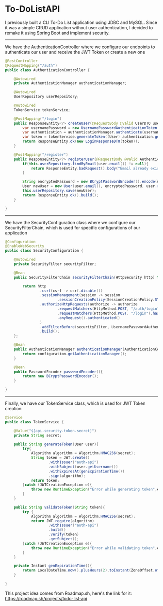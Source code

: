 # To-DoListAPI

I previously built a CLI To-Do List application using JDBC and MySQL. Since it was a simple CRUD application without user authentication, I decided to remake it using Spring Boot and implement security.

---
We have the AuthenticationController where we configure our endpoints to authenticate our user and receive the JWT Token or create a new one


```java
@RestController
@RequestMapping("/auth")
public class AuthenticationController {

    @Autowired
    private AuthenticationManager authenticationManager;

    @Autowired
    UserRepository userRepository;

    @Autowired
    TokenService tokenService;

    @PostMapping("/login")
    public ResponseEntity<?> createUser(@RequestBody @Valid UserDTO user){
        var usernamePassword = new UsernamePasswordAuthenticationToken(user.email(), user.passwordd());
        var authentication = authenticationManager.authenticate(usernamePassword);
        var token = tokenService.generateToken((User) authentication.getPrincipal());
        return ResponseEntity.ok(new LoginResponseDTO(token));
    }

    @PostMapping("/register")
    public ResponseEntity<?> registerUser(@RequestBody @Valid AuthenticationDTO user){
        if(this.userRepository.findByEmail(user.email()) != null){
            return ResponseEntity.badRequest().body("Email already exists");
        }

        String encryptedPassword = new BCryptPasswordEncoder().encode(user.password());
        User newUser = new User(user.email(), encryptedPassword, user.role());
        this.userRepository.save(newUser);
        return ResponseEntity.ok().build();
    }

}

```

---

We have the SecurityConfiguration class where we configure our SecurityFilterChain, which is used for specific configurations of our application  
```java
@Configuration
@EnableWebSecurity
public class SecurityConfiguration {

    @Autowired
    private SecurityFilter securityFilter;

    @Bean
    public SecurityFilterChain securityFilterChain(HttpSecurity http) throws Exception{

        return http
                .csrf(csrf -> csrf.disable())
                .sessionManagement(session -> session
                        .sessionCreationPolicy(SessionCreationPolicy.STATELESS))
                .authorizeHttpRequests(authorize -> authorize
                        .requestMatchers(HttpMethod.POST, "/auth/login").permitAll()
                        .requestMatchers(HttpMethod.POST, "/login").hasRole("USER")
                        .anyRequest().authenticated()
                )
                .addFilterBefore(securityFilter, UsernamePasswordAuthenticationFilter.class)
                .build();
    };

    @Bean
    public AuthenticationManager authenticationManager(AuthenticationConfiguration configuration) throws Exception {
        return configuration.getAuthenticationManager();
    }

    @Bean
    public PasswordEncoder passwordEncoder(){
        return new BCryptPasswordEncoder();
    }

}
```
---
Finally, we have our TokenService class, which is used for JWT Token creation
```java
@Service
public class TokenService {

    @Value("$[api.security.token.secret]")
    private String secret;

    public String generateToken(User user){
        try{
            Algorithm algorithm = Algorithm.HMAC256(secret);
            String token = JWT.create()
                    .withIssuer("auth-api")
                    .withSubject(user.getUsername())
                    .withExpiresAt(genExpirationTime())
                    .sign(algorithm);
            return token;
        }catch (JWTCreationException e){
            throw new RuntimeException("Error while generating token",e);
        }
    }

    public String validateToken(String token){
        try {
            Algorithm algorithm = Algorithm.HMAC256(secret);
            return JWT.require(algorithm)
                    .withIssuer("auth-api")
                    .build()
                    .verify(token)
                    .getSubject();
        }catch (JWTCreationException e){
            throw new RuntimeException("Error while validating token",e);
        }
    }

    private Instant genExpirationTime(){
        return LocalDateTime.now().plusHours(2).toInstant(ZoneOffset.of("-3"));
    }
    
}
```

This project idea comes from Roadmap.sh, here's the link for it: https://roadmap.sh/projects/todo-list-api

